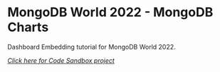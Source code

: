 # MongoDB World 2022 - MongoDB Charts

Dashboard Embedding tutorial for MongoDB World 2022.

*[Click here for Code Sandbox project](https://codesandbox.io/s/github/khanguslee/mdb-world-22-dashboard-embedding-tutorial)*